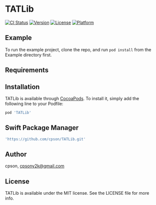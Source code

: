 # TATLib

[![CI Status](https://img.shields.io/travis/cbson/TATLib.svg?style=flat)](https://travis-ci.org/cbson/TATLib)
[![Version](https://img.shields.io/cocoapods/v/TATLib.svg?style=flat)](https://cocoapods.org/pods/TATLib)
[![License](https://img.shields.io/cocoapods/l/TATLib.svg?style=flat)](https://cocoapods.org/pods/TATLib)
[![Platform](https://img.shields.io/cocoapods/p/TATLib.svg?style=flat)](https://cocoapods.org/pods/TATLib)

## Example

To run the example project, clone the repo, and run `pod install` from the Example directory first.

## Requirements

## Installation

TATLib is available through [CocoaPods](https://cocoapods.org). To install
it, simply add the following line to your Podfile:

```ruby
pod 'TATLib'
```

## Swift Package Manager
```ruby
'https://github.com/cpson/TATLib.git'
```

## Author

cpson, cpsony2k@gmail.com

## License

TATLib is available under the MIT license. See the LICENSE file for more info.
